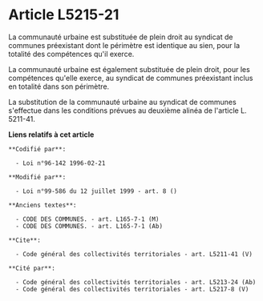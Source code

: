 # Article L5215-21

La communauté urbaine est substituée de plein droit au syndicat de communes préexistant dont le périmètre est identique au
sien, pour la totalité des compétences qu'il exerce. 

La communauté urbaine est également substituée de plein droit, pour les compétences qu'elle exerce, au syndicat de communes
préexistant inclus en totalité dans son périmètre. 

La substitution de la communauté urbaine au syndicat de communes s'effectue dans les conditions prévues au deuxième alinéa de
l'article L. 5211-41.

**Liens relatifs à cet article**

	**Codifié par**:

	  - Loi n°96-142 1996-02-21

	**Modifié par**:

	  - Loi n°99-586 du 12 juillet 1999 - art. 8 ()

	**Anciens textes**:

	  - CODE DES COMMUNES. - art. L165-7-1 (M)
	  - CODE DES COMMUNES. - art. L165-7-1 (Ab)

	**Cite**:

	  - Code général des collectivités territoriales - art. L5211-41 (V)

	**Cité par**:

	  - Code général des collectivités territoriales - art. L5213-24 (Ab)
	  - Code général des collectivités territoriales - art. L5217-8 (V)

